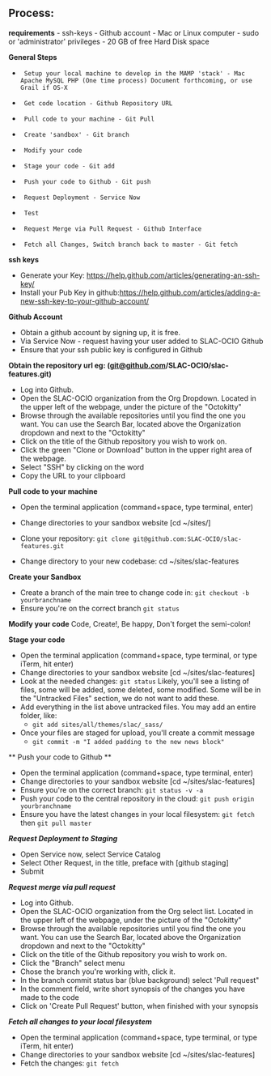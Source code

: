 Process:
--------

  **requirements**
     - ssh-keys
     - Github account
     - Mac or Linux computer
     - sudo or 'administrator' privileges
     - 20 GB of free Hard Disk space


  **General Steps**

-      Setup your local machine to develop in the MAMP 'stack' - Mac Apache MySQL PHP (One time process) Document forthcoming, or use Grail if OS-X
-      Get code location - Github Repository URL
-      Pull code to your machine - Git Pull
-      Create 'sandbox' - Git branch
-      Modify your code
-      Stage your code - Git add
-      Push your code to Github - Git push
-      Request Deployment - Service Now
-      Test
-      Request Merge via Pull Request - Github Interface
-      Fetch all Changes, Switch branch back to master - Git fetch

**ssh keys**

- Generate your Key: https://help.github.com/articles/generating-an-ssh-key/
- Install your Pub Key in github:https://help.github.com/articles/adding-a-new-ssh-key-to-your-github-account/

**Github Account**

- Obtain a github account by signing up, it is free.
- Via Service Now - request having your user added to SLAC-OCIO Github
- Ensure that your ssh public key is configured in Github

**Obtain the repository url eg: (git@github.com/SLAC-OCIO/slac-features.git)**

- Log into Github.
- Open the SLAC-OCIO organization from the Org Dropdown. Located in the upper left of the webpage, under the picture of the "Octokitty"
- Browse through the available repositories until you find the one you want.  You can use the Search Bar, located above the Organization dropdown and next to the "Octokitty"
- Click on the title of the Github repository you wish to work on.
- Click the green "Clone or Download" button in the upper right area of the webpage.
- Select "SSH" by clicking on the word
- Copy the URL to your clipboard

**Pull code to your machine**

- Open the terminal application (command+space, type terminal, enter)
- Change directories to your sandbox website [cd ~/sites/]
- Clone your repository: `git clone git@github.com:SLAC-OCIO/slac-features.git`

- Change directory to your new codebase: cd  ~/sites/slac-features

**Create your Sandbox**

- Create a branch of the main tree to change code in: ```git checkout -b yourbranchname```
- Ensure you're on the correct branch ```git status```

**Modify your code**
Code, Create!, Be happy, Don't forget the semi-colon!

**Stage your code**

- Open the terminal application (command+space, type terminal, or type iTerm, hit enter)
- Change directories to your sandbox website [cd ~/sites/slac-features]
- Look at the needed changes: `git status`  Likely, you'll see a listing of files, some will be added, some deleted, some modified. Some will be in the "Untracked Files" section, we do not want to add these.
- Add everything in the list above untracked files.  You may add an entire folder, like:
    - `git add sites/all/themes/slac/_sass/`
- Once your files are staged for upload, you'll create a commit message
    - `git commit -m "I added padding to the new news block"`

** Push your code to Github **

- Open the terminal application (command+space, type terminal, enter)
- Change directories to your sandbox website [cd ~/sites/slac-features]
- Ensure you're on the correct branch: `git status -v -a`
- Push your code to the central repository in the cloud: `git push origin yourbranchname`
- Ensure you have the latest changes in your local filesystem: `git fetch` then `git pull master`

***Request Deployment to Staging***

- Open Service now, select Service Catalog
- Select Other Request, in the title, preface with [github staging]
- Submit

***Request merge via pull request***

- Log into Github.
- Open the SLAC-OCIO organization from the Org select list. Located in the upper left of the webpage, under the picture of the "Octokitty"
- Browse through the available repositories until you find the one you want.  You can use the Search Bar, located above the Organization dropdown and next to the "Octokitty"
- Click on the title of the Github repository you wish to work on.
- Click the "Branch" select menu
- Chose the branch you're working with, click it.
- In the branch commit status bar (blue background) select 'Pull request"
- In the comment field, write short synopsis of the changes you have made to the code
- Click on 'Create Pull Request' button, when finished with your synopsis

***Fetch all changes to your local filesystem***

- Open the terminal application (command+space, type terminal, or type iTerm, hit enter)
- Change directories to your sandbox website [cd ~/sites/slac-features]
- Fetch the changes: ```git fetch```
